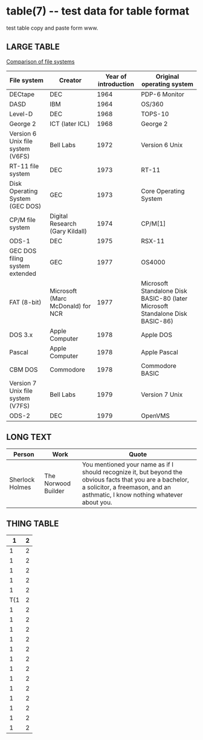 table(7) -- test data for table format
======================================

test table copy and paste form www.

LARGE TABLE
-----------

[Comparison of file systems](https://en.wikipedia.org/wiki/Comparison_of_file_systems)

File system |Creator |Year of introduction |Original operating system
------------|--------|---------------------|---------------
DECtape |DEC |1964 |PDP-6 Monitor
DASD |IBM |1964 |OS/360
Level-D |DEC |1968 |TOPS-10
George 2 |ICT (later ICL) |1968 |George 2
Version 6 Unix file system (V6FS) |Bell Labs |1972 |Version 6 Unix
RT-11 file system |DEC |1973 |RT-11
Disk Operating System (GEC DOS) |GEC |1973 |Core Operating System
CP/M file system |Digital Research (Gary Kildall) |1974 |CP/M[1]
ODS-1 |DEC |1975 |RSX-11
GEC DOS filing system extended |GEC |1977 |OS4000
FAT (8-bit) |Microsoft (Marc McDonald) for NCR |1977 |Microsoft Standalone Disk BASIC-80 (later Microsoft Standalone Disk BASIC-86)
DOS 3.x |Apple Computer |1978 |Apple DOS
Pascal |Apple Computer |1978 |Apple Pascal
CBM DOS |Commodore |1978 |Commodore BASIC
Version 7 Unix file system (V7FS) |Bell Labs |1979 |Version 7 Unix
ODS-2 |DEC |1979 |OpenVMS

LONG TEXT
---------

Person|Work|Quote
-|-|-
Sherlock Holmes|The Norwood Builder| You mentioned your name as if I should recognize it, but beyond the obvious facts that you are a bachelor, a solicitor, a freemason, and an asthmatic, I know nothing whatever about you.

THING TABLE
-----------

1|2
-|-
1|2
1|2
1|2
1|2
1|2
T{1|2
1|2
1|2
1|2
1|2
1|2
1|2
1|2
1|2
1|2
1|2
1|2
1|2
1|2
